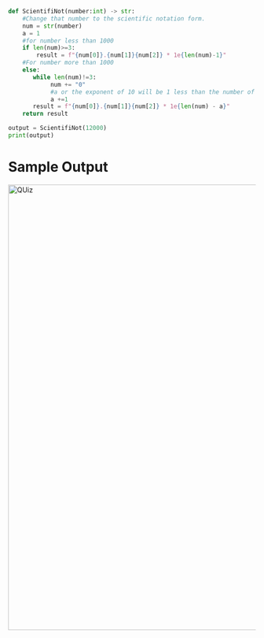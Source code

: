 
```py
def ScientifiNot(number:int) -> str:
    #Change that number to the scientific notation form.
    num = str(number)
    a = 1
    #for number less than 1000
    if len(num)>=3:
        result = f"{num[0]}.{num[1]}{num[2]} * 1e{len(num)-1}"
    #For number more than 1000
    else:
       while len(num)!=3:
            num += "0"
            #a or the exponent of 10 will be 1 less than the number of digit
            a +=1
       result = f"{num[0]}.{num[1]}{num[2]} * 1e{len(num) - a}"
    return result

output = ScientifiNot(12000)
print(output)
```

# Sample Output

<img width="905" alt="QUiz" src="https://user-images.githubusercontent.com/82266864/148713952-3f28d66d-f27a-47a9-8870-4db652d0b02b.png">
